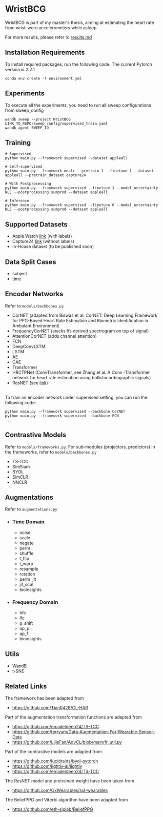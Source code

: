 # WristBCG

WristBCG is part of my master's thesis, aiming at estimating the heart rate from wrist-worn accelerometers while asleep. 

For more results, please refer to [results.md](results.md)

## Installation Requirements
To install required packages, run the following code. The current Pytorch version is 2.2.1

```
conda env create -f environment.yml
```


## Experiments
To execute all the experiments, you need to run all sweep configurations from sweep_config
```
wandb sweep --project WristBCG LINK_TO_REPO/sweep_config/supervised_train.yaml
wandb agent SWEEP_ID
```

## Training

```
# Supervised
python main.py --framework supervised --dataset appleall

# Self-supervised
python main.py --framework nnclr --pretrain 1 --finetune 1 --dataset appleall --pretrain_dataset capture24

# With Postprocessing
python main.py --framework supervised --finetune 1 --model_uncertainty NLE --postprocessing sumprod --dataset appleall

# Inference
python main.py --framework supervised --finetune 0 --model_uncertainty NLE --postprocessing sumprod --dataset appleall

```
## Supported Datasets
- Apple Watch [link](https://www.physionet.org/content/sleep-accel/1.0.0/) (with labels)
- Capture24 [link](https://github.com/OxWearables/capture24) (without labels)
- In-House dataset (to be published soon)

## Data Split Cases
- subject
- time



## Encoder Networks
Refer to ```models/backbones.py```
- CorNET (adapted from Biswas et al. CorNET: Deep Learning Framework for PPG-Based Heart Rate Estimation and Biometric Identification in Ambulant Environment)
- FrequencyCorNET (stacks fft-derived spectrogram on top of signal)
- AttentionCorNET (adds channel attention)
- FCN
- DeepConvLSTM
- LSTM
- AE
- CAE
- Transformer
- HRCTPNet (ConvTransformer, see Zhang et al. A Conv -Transformer network for heart rate estimation using ballistocardiographic signals)
- ResNET (see [link](https://github.com/OxWearables/ssl-wearables))


<br>To train an encoder network under supervised setting, you can run the following code:
```angular2html
python main.py --framework supervised --backbone CorNET
python main.py --framework supervised --backbone FCN
...
```
## Contrastive Models
Refer to ```models/frameworks.py```. For sub-modules (projectors, predictors) in the frameworks, refer to ```models/backbones.py```
- TS-TCC 
- SimSiam
- BYOL
- SimCLR
- NNCLR



## Augmentations
Refer to ```augmentations.py```
- ### Time Domain
  - noise
  - scale
  - negate
  - perm
  - shuffle
  - t\_flip
  - t\_warp
  - resample
  - rotation
  - perm\_jit
  - jit\_scal
  - bioinsights

- ### Frequency Domain
  - hfc
  - lfc
  - p\_shift
  - ap\_p
  - ap\_f
  - bioinsights

## Utils
- WandB
- t-SNE


## Related Links
The framework has been adapted from 
- https://github.com/Tian0426/CL-HAR

Part of the augmentation transformation functions are adapted from
- https://github.com/emadeldeen24/TS-TCC
- https://github.com/terryum/Data-Augmentation-For-Wearable-Sensor-Data
- https://github.com/LijieFan/AdvCL/blob/main/fr_util.py

Part of the contrastive models are adapted from 
- https://github.com/lucidrains/byol-pytorch
- https://github.com/lightly-ai/lightly
- https://github.com/emadeldeen24/TS-TCC

The ResNET model and pretrained weight have been taken from 
- https://github.com/OxWearables/ssl-wearables

The BeliefPPG and Viterbi algorithm have been adapted from
- https://github.com/eth-siplab/BeliefPPG